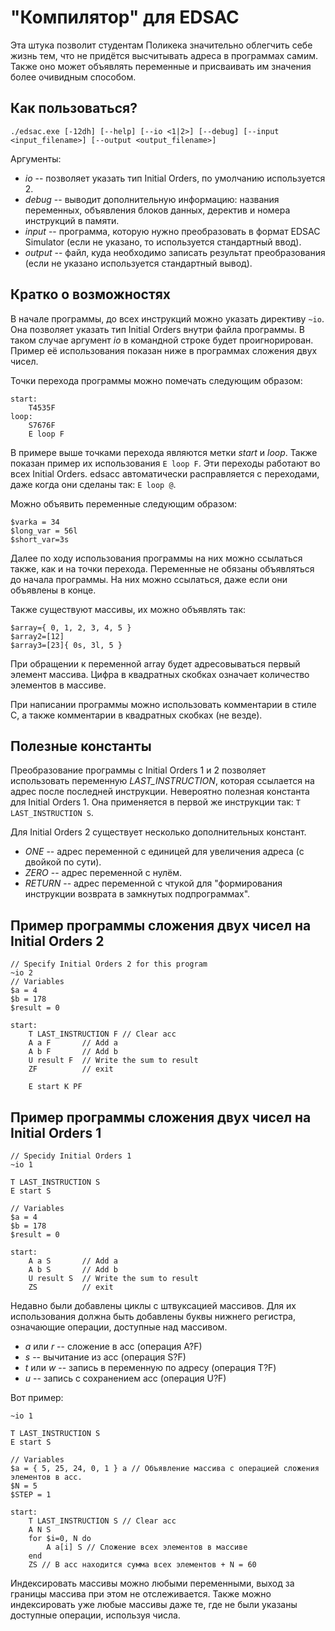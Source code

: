 "Компилятор" для EDSAC
============================

Эта штука позволит студентам Поликека значительно облегчить себе жизнь
тем, что не придётся высчитывать адреса в программах самим.
Также оно может объявлять переменные и присваивать им значения
более очивидным способом.

Как пользоваться?
----------------------------

    ./edsac.exe [-12dh] [--help] [--io <1|2>] [--debug] [--input <input_filename>] [--output <output_filename>]

Аргументы:
- *io* -- позволяет указать тип Initial Orders, по умолчанию используется 2.
- *debug* -- выводит дополнительную информацию: названия переменных, объявления блоков данных, деректив и номера инструкций в памяти.
- *input* -- программа, которую нужно преобразовать в формат EDSAC Simulator (если не указано, то используется стандартный ввод).
- *output* -- файл, куда необходимо записать результат преобразования (если не указано используется стандартный вывод).

Кратко о возможностях
----------------------------

В начале программы, до всех инструкций можно указать директиву `~io`. Она позволяет указать тип Initial Orders внутри файла
программы. В таком случае аргумент *io* в командной строке будет проигнорирован. Пример её использования показан ниже в
программах сложения двух чисел.

Точки перехода программы можно помечать следующим образом:
```
start:
    T4535F
loop:
    S7676F
    E loop F
```
В примере выше точками перехода являются метки *start* и *loop*. Также показан пример их использования `E loop F`.
Эти переходы работают во всех Initial Orders. edsacc автоматически расправляется с переходами, даже когда они сделаны так: `E loop @`.

Можно объявить переменные следующим образом:
```
$varka = 34
$long_var = 56l
$short_var=3s
```
Далее по ходу использования программы на них можно ссылаться также, как и на точки перехода.
Переменные не обязаны объявляться до начала программы. На них можно ссылаться, даже если они объявлены в конце.

Также существуют массивы, их можно объявлять так:
```
$array={ 0, 1, 2, 3, 4, 5 }
$array2=[12]
$array3=[23]{ 0s, 3l, 5 }
```

При обращении к переменной array будет адресовываться первый элемент массива.
Цифра в квадратных скобках означает количество элементов в массиве.

При написании программы можно использовать комментарии в стиле C, а также комментарии в квадратных скобках (не везде).

Полезные константы
----------------------

Преобразование программы с Initial Orders 1 и 2 позволяет использовать переменную *LAST_INSTRUCTION*,
которая ссылается на адрес после последней инструкции. Невероятно полезная константа для Initial Orders 1.
Она применяется в первой же инструкции так: `T LAST_INSTRUCTION S`.

Для Initial Orders 2 существует несколько дополнительных констант.
- *ONE* -- адрес переменной с единицей для увеличения адреса (с двойкой по сути).
- *ZERO* -- адрес переменной с нулём.
- *RETURN* -- адрес переменной с чтукой для "формирования инструкции возврата в замкнутых подпрограммах".

Пример программы сложения двух чисел на Initial Orders 2
-------------------------------------------------------------

```
// Specify Initial Orders 2 for this program
~io 2
// Variables
$a = 4
$b = 178
$result = 0

start:
    T LAST_INSTRUCTION F // Clear acc
    A a F       // Add a
    A b F       // Add b
    U result F  // Write the sum to result
    ZF          // exit

    E start K PF
```

Пример программы сложения двух чисел на Initial Orders 1
-------------------------------------------------------------

```
// Specidy Initial Orders 1
~io 1

T LAST_INSTRUCTION S
E start S

// Variables
$a = 4
$b = 178
$result = 0

start:
    A a S       // Add a
    A b S       // Add b
    U result S  // Write the sum to result
    ZS          // exit
```

Недавно были добавлены циклы с штвуксацией массивов. Для их использования должна быть добавлены буквы
нижнего регистра, означающие операции, доступные над массивом.
- *a* или *r* -- сложение в acc (операция A?F)
- *s* -- вычитание из acc (операция S?F)
- *t* или *w* -- запись в переменную по адресу (операция T?F)
- *u* -- запись с сохранением acc (операция U?F)

Вот пример:
```
~io 1

T LAST_INSTRUCTION S
E start S

// Variables
$a = { 5, 25, 24, 0, 1 } a // Объявление массива с операцией сложения элементов в acc.
$N = 5
$STEP = 1

start:
    T LAST_INSTRUCTION S // Clear acc
    A N S
    for $i=0, N do
        A a[i] S // Сложение всех элементов в массиве
    end
    ZS // В acc находится сумма всех элементов + N = 60

```

Индексировать массивы можно любыми переменными, выход за границы массива при этом не отслеживается.
Также можно индексировать уже любые массивы даже те, где не были указаны доступные операции, используя числа.
